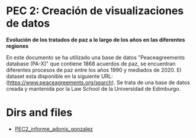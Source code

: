 # PEC 2: Creación de visualizaciones de datos

**Evolución de los tratados de paz a lo largo de los años en las diferentes regiones**

En este documento se ha utilizado una base de datos "Peaceagreements database (PA-X)" 
que contiene 1868 acuerdos de paz, se encuentran diferentes procesos de paz entre los 
años 1990 y mediados de 2020. El dataset esta disponible en la siguiente URL: 
(https://www.peaceagreements.org/search). Se trata de una base de datos creada y 
mantenida por la Law School de la Universidad de Edimburgo.

# Dirs and files

- [PEC2_informe_adonis_gonzalez](index.html)


